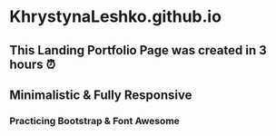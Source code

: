 # KhrystynaLeshko.github.io

## This Landing Portfolio Page was created in 3 hours ⏰

## Minimalistic & Fully Responsive

### Practicing Bootstrap & Font Awesome

